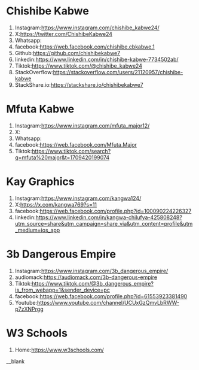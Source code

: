 # Chishibe Kabwe
1. Instagram:https://www.instagram.com/chishibe_kabwe24/
2. X:https://twitter.com/ChishibeKabwe24
3. Whatsapp:
4. facebook:https://web.facebook.com/chishibe.cbkabwe.1
5. Github:https://github.com/chishibekabwe7
6. linkedin:https://www.linkedin.com/in/chishibe-kabwe-7734502ab/
7. Tiktok:https://www.tiktok.com/@chishibe_kabwe24
8. StackOverflow:https://stackoverflow.com/users/21120957/chishibe-kabwe
9. StackShare.io:https://stackshare.io/chishibekabwe7
    

# Mfuta Kabwe
1. Instagram:https://www.instagram.com/mfuta_major12/
2. X:
3. Whatsapp:
4. facebook:https://web.facebook.com/Mfuta.Major
5. Tiktok:https://www.tiktok.com/search?q=mfuta%20major&t=1709420199074



# Kay Graphics
1. Instagram:https://www.instagram.com/kangwa124/
2. X:https://x.com/kangwa769?s=11
3. facebook:https://web.facebook.com/profile.php?id=100090224226327
4. linkedin:https://www.linkedin.com/in/kangwa-chilufya-425808248?utm_source=share&utm_campaign=share_via&utm_content=profile&utm_medium=ios_app



# 3b Dangerous Empire
1. Instagram:https://www.instagram.com/3b_dangerous_empire/
2. audiomack:https://audiomack.com/3b-dangerous-empire
3. Tiktok:https://www.tiktok.com/@3b_dangerous_empire?is_from_webapp=1&sender_device=pc
4. facebook:https://web.facebook.com/profile.php?id=61553923381490
5. Youtube:https://www.youtube.com/channel/UCUxGzQmvLbRWW-p7zXNPrgg



# W3 Schools
1. Home:https://www.w3schools.com/

__blank